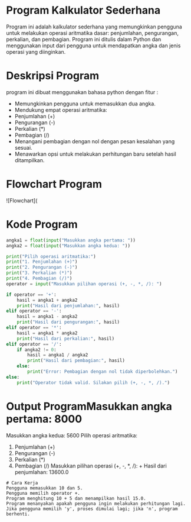 # Program Kalkulator Sederhana 
Program ini adalah kalkulator sederhana yang memungkinkan pengguna untuk melakukan operasi 
aritmatika dasar: penjumlahan, pengurangan, perkalian, dan pembagian. Program ini ditulis dalam Python 
dan menggunakan input dari pengguna untuk mendapatkan angka dan jenis operasi yang diinginkan.

# Deskripsi Program
program ini dibuat menggunakan bahasa python dengan fitur : 

- Memungkinkan pengguna untuk memasukkan dua angka.
- Mendukung empat operasi aritmatika:
- Penjumlahan (+)
- Pengurangan (-)
- Perkalian (*)
- Pembagian (/)
- Menangani pembagian dengan nol dengan pesan kesalahan yang sesuai.
- Menawarkan opsi untuk melakukan perhitungan baru setelah hasil ditampilkan.

# Flowchart Program 
![Flowchart](

  # Kode Program
```python
angka1 = float(input("Masukkan angka pertama: "))
angka2 = float(input("Masukkan angka kedua: "))

print("Pilih operasi aritmatika:")
print("1. Penjumlahan (+)")
print("2. Pengurangan (-)")
print("3. Perkalian (*)")
print("4. Pembagian (/)")
operator = input("Masukkan pilihan operasi (+, -, *, /): ")

if operator == '+':
    hasil = angka1 + angka2
    print("Hasil dari penjumlahan:", hasil)
elif operator == '-':
    hasil = angka1 - angka2
    print("Hasil dari pengurangan:", hasil)
elif operator == '*':
    hasil = angka1 * angka2
    print("Hasil dari perkalian:", hasil)
elif operator == '/':
    if angka2 != 0:
        hasil = angka1 / angka2
        print("Hasil dari pembagian:", hasil)
    else:
        print("Error: Pembagian dengan nol tidak diperbolehkan.")
else:
    print("Operator tidak valid. Silakan pilih (+, -, *, /).")
```
# Output ProgramMasukkan angka pertama: 8000
Masukkan angka kedua: 5600
Pilih operasi aritmatika:
1. Penjumlahan (+)
2. Pengurangan (-)
3. Perkalian (*)
4. Pembagian (/)
Masukkan pilihan operasi (+, -, *, /): +
Hasil dari penjumlahan: 13600.0
````
# Cara Kerja
Pengguna memasukkan 10 dan 5.
Pengguna memilih operator +.
Program menghitung 10 + 5 dan menampilkan hasil 15.0.
Program menanyakan apakah pengguna ingin melakukan perhitungan lagi.
Jika pengguna memilih 'y', proses dimulai lagi; jika 'n', program berhenti.
````


